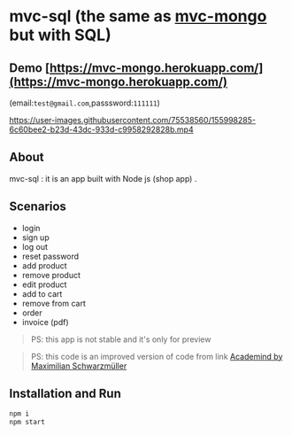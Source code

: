 # mvc-sql (the same as [mvc-mongo](https://github.com/Mohammad-Erhim/mvc-mongo) but with SQL)
## Demo [https://mvc-mongo.herokuapp.com/](https://mvc-mongo.herokuapp.com/)
(email:`test@gmail.com`,passsword:`111111`)



https://user-images.githubusercontent.com/75538560/155998285-6c60bee2-b23d-43dc-933d-c9958292828b.mp4

## About
mvc-sql : it is an app built with Node js (shop app) .

## Scenarios 

- login
- sign up
- log out
- reset password 
- add product
- remove product
- edit product
- add to cart
- remove from cart
- order
- invoice (pdf)
 
 
> PS: this app is not stable and it's only for  preview

> PS: this code is an improved version of code from link  [Academind by Maximilian Schwarzmüller](https://www.udemy.com/course/nodejs-the-complete-guide/)
 
## Installation and Run

```sh
npm i
npm start
``` 
